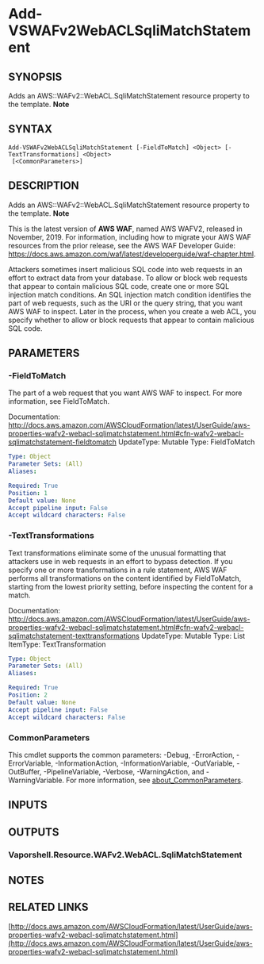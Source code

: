 # Add-VSWAFv2WebACLSqliMatchStatement

## SYNOPSIS
Adds an AWS::WAFv2::WebACL.SqliMatchStatement resource property to the template.
**Note**

## SYNTAX

```
Add-VSWAFv2WebACLSqliMatchStatement [-FieldToMatch] <Object> [-TextTransformations] <Object>
 [<CommonParameters>]
```

## DESCRIPTION
Adds an AWS::WAFv2::WebACL.SqliMatchStatement resource property to the template.
**Note**

This is the latest version of **AWS WAF**, named AWS WAFV2, released in November, 2019.
For information, including how to migrate your AWS WAF resources from the prior release, see the AWS WAF Developer Guide: https://docs.aws.amazon.com/waf/latest/developerguide/waf-chapter.html.

Attackers sometimes insert malicious SQL code into web requests in an effort to extract data from your database.
To allow or block web requests that appear to contain malicious SQL code, create one or more SQL injection match conditions.
An SQL injection match condition identifies the part of web requests, such as the URI or the query string, that you want AWS WAF to inspect.
Later in the process, when you create a web ACL, you specify whether to allow or block requests that appear to contain malicious SQL code.

## PARAMETERS

### -FieldToMatch
The part of a web request that you want AWS WAF to inspect.
For more information, see FieldToMatch.

Documentation: http://docs.aws.amazon.com/AWSCloudFormation/latest/UserGuide/aws-properties-wafv2-webacl-sqlimatchstatement.html#cfn-wafv2-webacl-sqlimatchstatement-fieldtomatch
UpdateType: Mutable
Type: FieldToMatch

```yaml
Type: Object
Parameter Sets: (All)
Aliases:

Required: True
Position: 1
Default value: None
Accept pipeline input: False
Accept wildcard characters: False
```

### -TextTransformations
Text transformations eliminate some of the unusual formatting that attackers use in web requests in an effort to bypass detection.
If you specify one or more transformations in a rule statement, AWS WAF performs all transformations on the content identified by FieldToMatch, starting from the lowest priority setting, before inspecting the content for a match.

Documentation: http://docs.aws.amazon.com/AWSCloudFormation/latest/UserGuide/aws-properties-wafv2-webacl-sqlimatchstatement.html#cfn-wafv2-webacl-sqlimatchstatement-texttransformations
UpdateType: Mutable
Type: List
ItemType: TextTransformation

```yaml
Type: Object
Parameter Sets: (All)
Aliases:

Required: True
Position: 2
Default value: None
Accept pipeline input: False
Accept wildcard characters: False
```

### CommonParameters
This cmdlet supports the common parameters: -Debug, -ErrorAction, -ErrorVariable, -InformationAction, -InformationVariable, -OutVariable, -OutBuffer, -PipelineVariable, -Verbose, -WarningAction, and -WarningVariable. For more information, see [about_CommonParameters](http://go.microsoft.com/fwlink/?LinkID=113216).

## INPUTS

## OUTPUTS

### Vaporshell.Resource.WAFv2.WebACL.SqliMatchStatement
## NOTES

## RELATED LINKS

[http://docs.aws.amazon.com/AWSCloudFormation/latest/UserGuide/aws-properties-wafv2-webacl-sqlimatchstatement.html](http://docs.aws.amazon.com/AWSCloudFormation/latest/UserGuide/aws-properties-wafv2-webacl-sqlimatchstatement.html)

